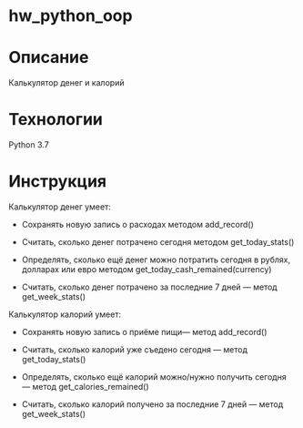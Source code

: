# hw_python_oop
# Описание
Калькулятор денег и калорий

# Технологии

Python 3.7

# Инструкция

Калькулятор денег умеет:

- Сохранять новую запись о расходах методом add_record()

- Считать, сколько денег потрачено сегодня методом get_today_stats()

- Определять, сколько ещё денег можно потратить сегодня в рублях, долларах или евро методом get_today_cash_remained(currency)

- Считать, сколько денег потрачено за последние 7 дней — метод get_week_stats()

Калькулятор калорий умеет:

- Сохранять новую запись о приёме пищи— метод add_record()

- Считать, сколько калорий уже съедено сегодня — метод get_today_stats()

- Определять, сколько ещё калорий можно/нужно получить сегодня — метод get_calories_remained()

- Считать, сколько калорий получено за последние 7 дней — метод get_week_stats()
